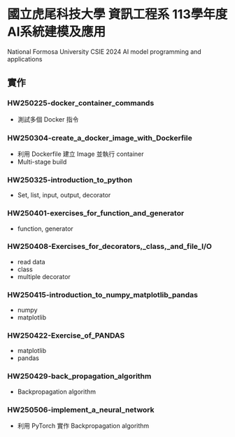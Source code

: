 # 國立虎尾科技大學 資訊工程系 113學年度 AI系統建模及應用
National Formosa University CSIE 2024 AI model programming and applications

## 實作
### HW250225-docker_container_commands
* 測試多個 Docker 指令

### HW250304-create_a_docker_image_with_Dockerfile
* 利用 Dockerfile 建立 Image 並執行 container
* Multi-stage build

### HW250325-introduction_to_python
* Set, list, input, output, decorator

### HW250401-exercises_for_function_and_generator
* function, generator

### HW250408-Exercises_for_decorators,_class,_and_file_I/O
* read data
* class
* multiple decorator

### HW250415-introduction_to_numpy_matplotlib_pandas
* numpy
* matplotlib

### HW250422-Exercise_of_PANDAS
* matplotlib
* pandas

### HW250429-back_propagation_algorithm
* Backpropagation algorithm

### HW250506-implement_a_neural_network
* 利用 PyTorch 實作 Backpropagation algorithm
